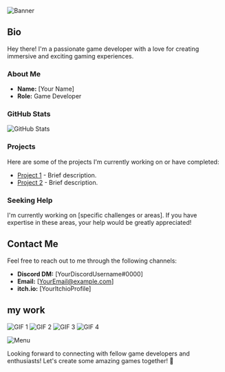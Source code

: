 ![Banner](https://github.com/odessy3509/Odessy.github.io/assets/137520021/b9031079-f295-4e75-81ce-ceedeb38d93e)

## Bio
Hey there! I'm a passionate game developer with a love for creating immersive and exciting gaming experiences.

### About Me
- **Name:** [Your Name]
- **Role:** Game Developer

### GitHub Stats
![GitHub Stats](https://github-readme-stats.vercel.app/api?username=odessy3509&show_icons=true&theme=radical)

### Projects
Here are some of the projects I'm currently working on or have completed:

- [Project 1](#) - Brief description.
- [Project 2](#) - Brief description.

### Seeking Help
I'm currently working on [specific challenges or areas]. If you have expertise in these areas, your help would be greatly appreciated!

## Contact Me
Feel free to reach out to me through the following channels:

- **Discord DM:** [YourDiscordUsername#0000]
- **Email:** [YourEmail@example.com]
- **itch.io:** [YourItchioProfile]


## my work
![GIF 1](https://gyazo.com/421be63b9f0484e2b3e091f1a305066f)
![GIF 2](https://gyazo.com/87f5f89b6c8015dc8fb44e504d0a234e)
![GIF 3](https://gyazo.com/9406abee664760b76d9ac888a309dcb6)
![GIF 4](https://gyazo.com/97ac69f8357fd372face675541328229)


![Menu](https://github.com/odessy3509/Odessy.github.io/assets/137520021/ac0ee750-45c5-4042-9713-c11c097339be)

Looking forward to connecting with fellow game developers and enthusiasts! Let's create some amazing games together! 🚀
